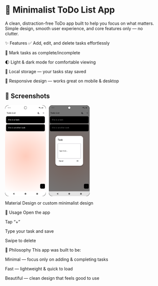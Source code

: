 <h1>📝 Minimalist ToDo List App</h1>

A clean, distraction-free ToDo app built to help you focus on what matters.
Simple design, smooth user experience, and core features only — no clutter.

✨ Features
✅ Add, edit, and delete tasks effortlessly

📌 Mark tasks as complete/incomplete

🌓 Light & dark mode for comfortable viewing

💾 Local storage — your tasks stay saved

📱 Responsive design — works great on mobile & desktop

<h2>📸 Screenshots</h2>
<div style="display: flex; gap: 10px;">
  <img alt="Screenshot_20250712_211458.png" height="300" src="screenshots/Screenshot_20250712_211458.png"/>
  <img alt="Screenshot_20250712_211539.png" height="300" src="screenshots/Screenshot_20250712_211539.png"/>
</div>


Material Design or custom minimalist design

📄 Usage
Open the app

Tap “+”

Type your task and save

Swipe to delete

🎯 Philosophy
This app was built to be:

Minimal — focus only on adding & completing tasks

Fast — lightweight & quick to load

Beautiful — clean design that feels good to use